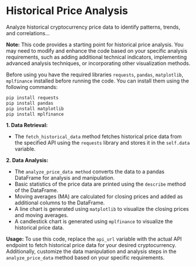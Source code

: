 # Historical Price Analysis

Analyze historical cryptocurrency price data to identify patterns, trends, and correlations...

__Note:__ This code provides a starting point for historical price analysis. You may need to modify and enhance the code based on your specific analysis requirements, such as adding additional technical indicators, implementing advanced analysis techniques, or incorporating other visualization methods.
  

Before using you have the required libraries ```requests```, ```pandas```, ```matplotlib```, ```mplfinance``` installed before running the code. You can install them using the following commands:
```bash
pip install requests
pip install pandas
pip install matplotlib
pip install mplfinance
```

__1. Data Retrieval:__

 - The ```fetch_historical_data``` method fetches historical price data from the specified API using the ```requests``` library and stores it in the ```self.data``` variable.
   

__2. Data Analysis:__

 - The ```analyze_price_data method``` converts the data to a pandas DataFrame for analysis and manipulation.
 - Basic statistics of the price data are printed using the ```describe``` method of the DataFrame.
 - Moving averages (MA) are calculated for closing prices and added as additional columns to the DataFrame.
 - A line chart is generated using ```matplotlib``` to visualize the closing prices and moving averages.
 - A candlestick chart is generated using ```mplfinance``` to visualize the historical price data.

__Usage:__ To use this code, replace the ```api_url``` variable with the actual API endpoint to fetch historical price data for your desired cryptocurrency. Additionally, customize the data manipulation and analysis steps in the ```analyze_price_data``` method based on your specific requirements.
